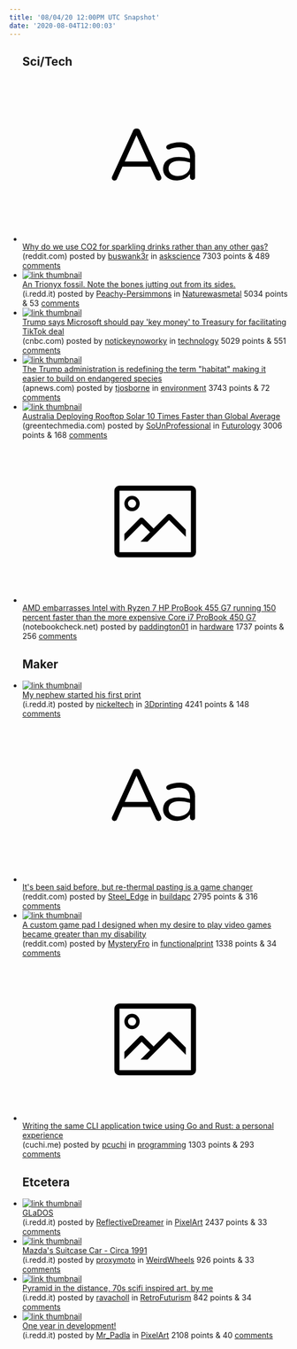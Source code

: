```yaml
---
title: '08/04/20 12:00PM UTC Snapshot'
date: '2020-08-04T12:00:03'
---
```

<ul>
<h2>Sci/Tech</h2>

<li><a href='https://www.reddit.com/r/askscience/comments/i2z50x/why_do_we_use_co2_for_sparkling_drinks_rather/'><svg version='1.1' viewBox='-34 -12 104 64' preserveAspectRatio='xMidYMid slice' xmlns='http://www.w3.org/2000/svg' xmlns:xlink='http://www.w3.org/1999/xlink'>
    <title>text link thumbnail</title>
    <path d='M12.19,8.84a1.45,1.45,0,0,0-1.4-1h-.12a1.46,1.46,0,0,0-1.42,1L1.14,26.56a1.29,1.29,0,0,0-.14.59,1,1,0,0,0,1,1,1.12,1.12,0,0,0,1.08-.77l2.08-4.65h11l2.08,4.59a1.24,1.24,0,0,0,1.12.83,1.08,1.08,0,0,0,1.08-1.08,1.64,1.64,0,0,0-.14-.57ZM6.08,20.71l4.59-10.22,4.6,10.22Z'>
    </path>
    <path d='M32.24,14.78A6.35,6.35,0,0,0,27.6,13.2a11.36,11.36,0,0,0-4.7,1,1,1,0,0,0-.58.89,1,1,0,0,0,.94.92,1.23,1.23,0,0,0,.39-.08,8.87,8.87,0,0,1,3.72-.81c2.7,0,4.28,1.33,4.28,3.92v.5a15.29,15.29,0,0,0-4.42-.61c-3.64,0-6.14,1.61-6.14,4.64v.05c0,2.95,2.7,4.48,5.37,4.48a6.29,6.29,0,0,0,5.19-2.48V26.9a1,1,0,0,0,1,1,1,1,0,0,0,1-1.06V19A5.71,5.71,0,0,0,32.24,14.78Zm-.56,7.7c0,2.28-2.17,3.89-4.81,3.89-1.94,0-3.61-1.06-3.61-2.86v-.06c0-1.8,1.5-3,4.2-3a15.2,15.2,0,0,1,4.22.61Z'>
    </path>
    </svg></a><div><div class='linkTitle'><a href='https://www.reddit.com/r/askscience/comments/i2z50x/why_do_we_use_co2_for_sparkling_drinks_rather/'>Why do we use CO2 for sparkling drinks rather than any other gas?</a></div>(reddit.com) posted by <a href='https://www.reddit.com/user/buswank3r'>buswank3r</a> in <a href='https://www.reddit.com/r/askscience'>askscience</a> 7303 points & 489 <a href='https://www.reddit.com/r/askscience/comments/i2z50x/why_do_we_use_co2_for_sparkling_drinks_rather/'>comments</a></div></li>

<li><a href='https://i.redd.it/043u3vcj4te51.jpg'><img src='https://b.thumbs.redditmedia.com/g2yElRQe-HSjH_sz9HC2__YpxpzposGZcbRdWTsl4WM.jpg' alt='link thumbnail'></a><div><div class='linkTitle'><a href='https://i.redd.it/043u3vcj4te51.jpg'>An Trionyx fossil. Note the bones jutting out from its sides.</a></div>(i.redd.it) posted by <a href='https://www.reddit.com/user/Peachy-Persimmons'>Peachy-Persimmons</a> in <a href='https://www.reddit.com/r/Naturewasmetal'>Naturewasmetal</a> 5034 points & 53 <a href='https://www.reddit.com/r/Naturewasmetal/comments/i2z7fa/an_trionyx_fossil_note_the_bones_jutting_out_from/'>comments</a></div></li>

<li><a href='https://www.cnbc.com/2020/08/03/president-trump-might-be-easier-if-microsoft-buys-all-of-tiktok.html'><img src='https://b.thumbs.redditmedia.com/QBCPHcUo4lJ77zdF_6Yb5-WJbkuR97SN5OLdf4ZX4-Q.jpg' alt='link thumbnail'></a><div><div class='linkTitle'><a href='https://www.cnbc.com/2020/08/03/president-trump-might-be-easier-if-microsoft-buys-all-of-tiktok.html'>Trump says Microsoft should pay 'key money' to Treasury for facilitating TikTok deal</a></div>(cnbc.com) posted by <a href='https://www.reddit.com/user/notickeynoworky'>notickeynoworky</a> in <a href='https://www.reddit.com/r/technology'>technology</a> 5029 points & 551 <a href='https://www.reddit.com/r/technology/comments/i357qj/trump_says_microsoft_should_pay_key_money_to/'>comments</a></div></li>

<li><a href='https://apnews.com/f980bb991f4d887fb93fd4e3a0defd91'><img src='https://b.thumbs.redditmedia.com/69G46U7uX5jAMsHJdoaz6JEQGYcDddAW_Nm1bx9ifes.jpg' alt='link thumbnail'></a><div><div class='linkTitle'><a href='https://apnews.com/f980bb991f4d887fb93fd4e3a0defd91'>The Trump administration is redefining the term "habitat" making it easier to build on endangered species</a></div>(apnews.com) posted by <a href='https://www.reddit.com/user/tjosborne'>tjosborne</a> in <a href='https://www.reddit.com/r/environment'>environment</a> 3743 points & 72 <a href='https://www.reddit.com/r/environment/comments/i2w12b/the_trump_administration_is_redefining_the_term/'>comments</a></div></li>

<li><a href='https://www.greentechmedia.com/articles/read/what-the-us-can-learn-from-australias-roaring-rooftop-solar-market'><img src='https://b.thumbs.redditmedia.com/ApZ78_vMmlTYBlyJpJCdHkyUIBk3pvE9tNcjLMResOg.jpg' alt='link thumbnail'></a><div><div class='linkTitle'><a href='https://www.greentechmedia.com/articles/read/what-the-us-can-learn-from-australias-roaring-rooftop-solar-market'>Australia Deploying Rooftop Solar 10 Times Faster than Global Average</a></div>(greentechmedia.com) posted by <a href='https://www.reddit.com/user/SoUnProfessional'>SoUnProfessional</a> in <a href='https://www.reddit.com/r/Futurology'>Futurology</a> 3006 points & 168 <a href='https://www.reddit.com/r/Futurology/comments/i388tt/australia_deploying_rooftop_solar_10_times_faster/'>comments</a></div></li>

<li><a href='https://www.notebookcheck.net/AMD-embarrasses-Intel-with-Ryzen-7-HP-ProBook-455-G7-running-150-percent-faster-than-the-more-expensive-Core-i7-ProBook-450-G7.483882.0.html'><svg version='1.1' viewBox='-34 -14 104 64' preserveAspectRatio='xMidYMid meet' xmlns='http://www.w3.org/2000/svg' xmlns:xlink='http://www.w3.org/1999/xlink'>
    <title>link thumbnail</title>
    <path d='M32,4H4A2,2,0,0,0,2,6V30a2,2,0,0,0,2,2H32a2,2,0,0,0,2-2V6A2,2,0,0,0,32,4ZM4,30V6H32V30Z'></path>
    <path d='M8.92,14a3,3,0,1,0-3-3A3,3,0,0,0,8.92,14Zm0-4.6A1.6,1.6,0,1,1,7.33,11,1.6,1.6,0,0,1,8.92,9.41Z'></path>
    <path d='M22.78,15.37l-5.4,5.4-4-4a1,1,0,0,0-1.41,0L5.92,22.9v2.83l6.79-6.79L16,22.18l-3.75,3.75H15l8.45-8.45L30,24V21.18l-5.81-5.81A1,1,0,0,0,22.78,15.37Z'></path>
    </svg></a><div><div class='linkTitle'><a href='https://www.notebookcheck.net/AMD-embarrasses-Intel-with-Ryzen-7-HP-ProBook-455-G7-running-150-percent-faster-than-the-more-expensive-Core-i7-ProBook-450-G7.483882.0.html'>AMD embarrasses Intel with Ryzen 7 HP ProBook 455 G7 running 150 percent faster than the more expensive Core i7 ProBook 450 G7</a></div>(notebookcheck.net) posted by <a href='https://www.reddit.com/user/paddington01'>paddington01</a> in <a href='https://www.reddit.com/r/hardware'>hardware</a> 1737 points & 256 <a href='https://www.reddit.com/r/hardware/comments/i2w5j3/amd_embarrasses_intel_with_ryzen_7_hp_probook_455/'>comments</a></div></li>

<h2>Maker</h2>

<li><a href='https://i.redd.it/lndh4y6rrte51.jpg'><img src='https://b.thumbs.redditmedia.com/Q9Yg8bJMQJK2mm3rrBSC8L4idw0q7cfFYQZHvZKI8co.jpg' alt='link thumbnail'></a><div><div class='linkTitle'><a href='https://i.redd.it/lndh4y6rrte51.jpg'>My nephew started his first print</a></div>(i.redd.it) posted by <a href='https://www.reddit.com/user/nickeltech'>nickeltech</a> in <a href='https://www.reddit.com/r/3Dprinting'>3Dprinting</a> 4241 points & 148 <a href='https://www.reddit.com/r/3Dprinting/comments/i31pls/my_nephew_started_his_first_print/'>comments</a></div></li>

<li><a href='https://www.reddit.com/r/buildapc/comments/i38xhz/its_been_said_before_but_rethermal_pasting_is_a/'><svg version='1.1' viewBox='-34 -12 104 64' preserveAspectRatio='xMidYMid slice' xmlns='http://www.w3.org/2000/svg' xmlns:xlink='http://www.w3.org/1999/xlink'>
    <title>text link thumbnail</title>
    <path d='M12.19,8.84a1.45,1.45,0,0,0-1.4-1h-.12a1.46,1.46,0,0,0-1.42,1L1.14,26.56a1.29,1.29,0,0,0-.14.59,1,1,0,0,0,1,1,1.12,1.12,0,0,0,1.08-.77l2.08-4.65h11l2.08,4.59a1.24,1.24,0,0,0,1.12.83,1.08,1.08,0,0,0,1.08-1.08,1.64,1.64,0,0,0-.14-.57ZM6.08,20.71l4.59-10.22,4.6,10.22Z'>
    </path>
    <path d='M32.24,14.78A6.35,6.35,0,0,0,27.6,13.2a11.36,11.36,0,0,0-4.7,1,1,1,0,0,0-.58.89,1,1,0,0,0,.94.92,1.23,1.23,0,0,0,.39-.08,8.87,8.87,0,0,1,3.72-.81c2.7,0,4.28,1.33,4.28,3.92v.5a15.29,15.29,0,0,0-4.42-.61c-3.64,0-6.14,1.61-6.14,4.64v.05c0,2.95,2.7,4.48,5.37,4.48a6.29,6.29,0,0,0,5.19-2.48V26.9a1,1,0,0,0,1,1,1,1,0,0,0,1-1.06V19A5.71,5.71,0,0,0,32.24,14.78Zm-.56,7.7c0,2.28-2.17,3.89-4.81,3.89-1.94,0-3.61-1.06-3.61-2.86v-.06c0-1.8,1.5-3,4.2-3a15.2,15.2,0,0,1,4.22.61Z'>
    </path>
    </svg></a><div><div class='linkTitle'><a href='https://www.reddit.com/r/buildapc/comments/i38xhz/its_been_said_before_but_rethermal_pasting_is_a/'>It's been said before, but re-thermal pasting is a game changer</a></div>(reddit.com) posted by <a href='https://www.reddit.com/user/Steel_Edge'>Steel_Edge</a> in <a href='https://www.reddit.com/r/buildapc'>buildapc</a> 2795 points & 316 <a href='https://www.reddit.com/r/buildapc/comments/i38xhz/its_been_said_before_but_rethermal_pasting_is_a/'>comments</a></div></li>

<li><a href='https://www.reddit.com/gallery/i30nmv'><img src='https://a.thumbs.redditmedia.com/-G9mqjhmCG_cvU1jx4hUuNN0e8yZevTToeJezzn8mp0.jpg' alt='link thumbnail'></a><div><div class='linkTitle'><a href='https://www.reddit.com/gallery/i30nmv'>A custom game pad I designed when my desire to play video games became greater than my disability</a></div>(reddit.com) posted by <a href='https://www.reddit.com/user/MysteryFro'>MysteryFro</a> in <a href='https://www.reddit.com/r/functionalprint'>functionalprint</a> 1338 points & 34 <a href='https://www.reddit.com/r/functionalprint/comments/i30nmv/a_custom_game_pad_i_designed_when_my_desire_to/'>comments</a></div></li>

<li><a href='https://cuchi.me/posts/go-vs-rust'><svg version='1.1' viewBox='-34 -14 104 64' preserveAspectRatio='xMidYMid meet' xmlns='http://www.w3.org/2000/svg' xmlns:xlink='http://www.w3.org/1999/xlink'>
    <title>link thumbnail</title>
    <path d='M32,4H4A2,2,0,0,0,2,6V30a2,2,0,0,0,2,2H32a2,2,0,0,0,2-2V6A2,2,0,0,0,32,4ZM4,30V6H32V30Z'></path>
    <path d='M8.92,14a3,3,0,1,0-3-3A3,3,0,0,0,8.92,14Zm0-4.6A1.6,1.6,0,1,1,7.33,11,1.6,1.6,0,0,1,8.92,9.41Z'></path>
    <path d='M22.78,15.37l-5.4,5.4-4-4a1,1,0,0,0-1.41,0L5.92,22.9v2.83l6.79-6.79L16,22.18l-3.75,3.75H15l8.45-8.45L30,24V21.18l-5.81-5.81A1,1,0,0,0,22.78,15.37Z'></path>
    </svg></a><div><div class='linkTitle'><a href='https://cuchi.me/posts/go-vs-rust'>Writing the same CLI application twice using Go and Rust: a personal experience</a></div>(cuchi.me) posted by <a href='https://www.reddit.com/user/pcuchi'>pcuchi</a> in <a href='https://www.reddit.com/r/programming'>programming</a> 1303 points & 293 <a href='https://www.reddit.com/r/programming/comments/i3529m/writing_the_same_cli_application_twice_using_go/'>comments</a></div></li>

<h2>Etcetera</h2>

<li><a href='https://i.redd.it/cwesx9e6use51.png'><img src='https://b.thumbs.redditmedia.com/UE4jpP0orJ1bmF5Foz_rSTndqdEQUOTzeRfAV0Nf-WE.jpg' alt='link thumbnail'></a><div><div class='linkTitle'><a href='https://i.redd.it/cwesx9e6use51.png'>GLaDOS</a></div>(i.redd.it) posted by <a href='https://www.reddit.com/user/ReflectiveDreamer'>ReflectiveDreamer</a> in <a href='https://www.reddit.com/r/PixelArt'>PixelArt</a> 2437 points & 33 <a href='https://www.reddit.com/r/PixelArt/comments/i2y66b/glados/'>comments</a></div></li>

<li><a href='https://i.redd.it/jizp5kmn6xe51.jpg'><img src='https://b.thumbs.redditmedia.com/s_9kglmcu-Dz_1_JMTkpLyjsrdaBKSMTSf3SlYbAFbo.jpg' alt='link thumbnail'></a><div><div class='linkTitle'><a href='https://i.redd.it/jizp5kmn6xe51.jpg'>Mazda's Suitcase Car - Circa 1991</a></div>(i.redd.it) posted by <a href='https://www.reddit.com/user/proxymoto'>proxymoto</a> in <a href='https://www.reddit.com/r/WeirdWheels'>WeirdWheels</a> 926 points & 33 <a href='https://www.reddit.com/r/WeirdWheels/comments/i3dd7j/mazdas_suitcase_car_circa_1991/'>comments</a></div></li>

<li><a href='https://i.redd.it/5r7tym9f4ue51.png'><img src='https://b.thumbs.redditmedia.com/B--Wl3YhzKJIze2S1_b2o7vGUi56zIEqw7Gk71Qj3vw.jpg' alt='link thumbnail'></a><div><div class='linkTitle'><a href='https://i.redd.it/5r7tym9f4ue51.png'>Pyramid in the distance, 70s scifi inspired art, by me</a></div>(i.redd.it) posted by <a href='https://www.reddit.com/user/ravacholl'>ravacholl</a> in <a href='https://www.reddit.com/r/RetroFuturism'>RetroFuturism</a> 842 points & 34 <a href='https://www.reddit.com/r/RetroFuturism/comments/i3341j/pyramid_in_the_distance_70s_scifi_inspired_art_by/'>comments</a></div></li>

<li><a href='https://i.redd.it/nc84jogw1ve51.gif'><img src='https://a.thumbs.redditmedia.com/6j1uO1dFv9o1jUaddxaBAvE_0apua3JwFIivh2vlDd0.jpg' alt='link thumbnail'></a><div><div class='linkTitle'><a href='https://i.redd.it/nc84jogw1ve51.gif'>One year in development!</a></div>(i.redd.it) posted by <a href='https://www.reddit.com/user/Mr_Padla'>Mr_Padla</a> in <a href='https://www.reddit.com/r/PixelArt'>PixelArt</a> 2108 points & 40 <a href='https://www.reddit.com/r/PixelArt/comments/i36q8y/one_year_in_development/'>comments</a></div></li>

</ul>
